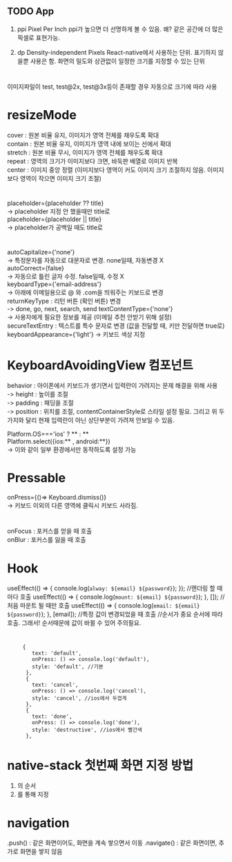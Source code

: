 ## TODO App

1. ppi
   Pixel Per Inch
   ppi가 높으면 더 선명하게 볼 수 있음.
   왜? 같은 공간에 더 많은 픽셀로 표현가능.

2. dp
   Density-independent Pixels
   React-native에서 사용하는 단위. 표기하지 않을뿐 사용은 함.
   화면의 밀도와 상관없이 일정한 크기를 지정할 수 있는 단위

#

이미지파일이 test, test@2x, test@3x등이 존재할 경우 자동으로 크기에 따라 사용

# resizeMode

cover : 원본 비율 유지, 이미지가 영역 전체를 채우도록 확대  
 contain : 원본 비율 유지, 이미지가 영역 내에 보이는 선에서 확대  
 stretch : 원본 비율 무시, 이미지가 영역 전체를 채우도록 확대  
 repeat : 영역의 크기가 이미지보다 크면, 바둑판 배열로 이미지 반복  
 center : 이미지 중앙 정렬 (이미지보다 영역이 커도 이미지 크기 조절하지 않음. 이미지보다 영역이 작으면 이미지 크기 조절)

#

placeholder={placeholder ?? title}  
-> placeholder 지정 안 했을때만 title로  
placeholder={placeholder || title}  
-> placeholder가 공백일 때도 title로

#

autoCapitalize={'none'}  
-> 특정문자를 자동으로 대문자로 변경. none일때, 자동변경 X  
autoCorrect={false}  
-> 자동으로 틀린 글자 수정. false일때, 수정 X  
keyboardType={'email-address'}  
-> 아래에 이메일용으로 @ 와 .com을 띄워주는 키보드로 변경  
returnKeyType : 리턴 버튼 (확인 버튼) 변경  
-> done, go, next, search, send
textContentType={'none'}  
-> 사용자에게 필요한 정보를 제공 (이메일 추천 안받기 위해 설정)  
secureTextEntry : 텍스트를 특수 문자로 변경 (값을 전달할 때, 키만 전달하면 true로)  
keyboardAppearance={'light'}
-> 키보드 색상 지정

# KeyboardAvoidingView 컴포넌트

behavior : 아이폰에서 키보드가 생기면서 입력란이 가려지는 문제 해결을 위해 사용  
-> height : 높이를 조절  
-> padding : 패딩을 조절  
-> position : 위치를 조절, contentContainerStyle로 스타일 설정 필요. 그리고 위 두가지와 달리 현재 입력란이 아닌 상단부분이 가려져 안보일 수 있음.

Platform.OS==='ios' ? ** : **  
Platform.select({ios:** , android:**})  
-> 이와 같이 일부 환경에서만 동작하도록 설정 가능

# Pressable

onPress={()=> Keyboard.dismiss()}  
-> 키보드 이외의 다른 영역에 클릭시 키보드 사라짐.

#

onFocus : 포커스를 얻을 때 호출  
onBlur : 포커스를 잃을 때 호출

# Hook

useEffect(() => {
console.log(`alway: ${email} ${password}`);
}); //랜더링 할 때 마다 호출
useEffect(() => {
console.log(`mount: ${email} ${password}`);
}, []); //처음 마운트 될 때만 호출
useEffect(() => {
console.log(`email: ${email} ${password}`);
}, [email]); //특정 값이 변경되었을 때 호출
//순서가 중요 순서에 따라 호출. 그래서! 순서때문에 값이 바뀔 수 있어 주의필요.

#

         {
            text: 'default',
            onPress: () => console.log('default'),
            style: 'default', //기본
          },
          {
            text: 'cancel',
            onPress: () => console.log('cancel'),
            style: 'cancel', //ios에서 두껍게
          },
          {
            text: 'done',
            onPress: () => console.log('done'),
            style: 'destructive', //ios에서 빨간색
          },

# native-stack 첫번째 화면 지정 방법

1. <Screen/> 의 순서
2. <Navigator initialRouteName="name">를 통해 지정

# navigation

.push() : 같은 화면이어도, 화면을 계속 쌓으면서 이동
.navigate() : 같은 화면이면, 추가로 화면을 쌓지 않음
